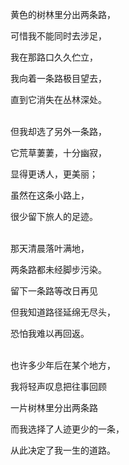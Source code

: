 
黄色的树林里分出两条路，

可惜我不能同时去涉足，

我在那路口久久伫立，

我向着一条路极目望去，

直到它消失在丛林深处。

<br>
但我却选了另外一条路，

它荒草萋萋，十分幽寂，

显得更诱人，更美丽；

虽然在这条小路上，

很少留下旅人的足迹。

<br>
那天清晨落叶满地，

两条路都未经脚步污染。

留下一条路等改日再见

但我知道路径延绵无尽头，

恐怕我难以再回返。


<br>
也许多少年后在某个地方，

我将轻声叹息把往事回顾

一片树林里分出两条路

而我选择了人迹更少的一条，

从此决定了我一生的道路。